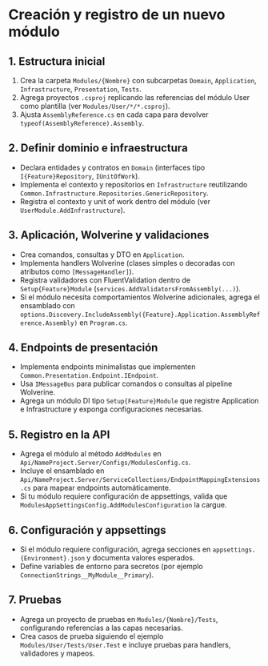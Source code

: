 # Creación y registro de un nuevo módulo

## 1. Estructura inicial
1. Crea la carpeta `Modules/{Nombre}` con subcarpetas `Domain`, `Application`, `Infrastructure`, `Presentation`, `Tests`.
2. Agrega proyectos `.csproj` replicando las referencias del módulo User como plantilla (ver `Modules/User/*/*.csproj`).
3. Ajusta `AssemblyReference.cs` en cada capa para devolver `typeof(AssemblyReference).Assembly`.

## 2. Definir dominio e infraestructura
- Declara entidades y contratos en `Domain` (interfaces tipo `I{Feature}Repository`, `IUnitOfWork`).
- Implementa el contexto y repositorios en `Infrastructure` reutilizando `Common.Infrastructure.Repositories.GenericRepository`.
- Registra el contexto y unit of work dentro del módulo (ver `UserModule.AddInfrastructure`).

## 3. Aplicación, Wolverine y validaciones
- Crea comandos, consultas y DTO en `Application`.
- Implementa handlers Wolverine (clases simples o decoradas con atributos como `[MessageHandler]`).
- Registra validadores con FluentValidation dentro de `Setup{Feature}Module` (`services.AddValidatorsFromAssembly(...)`).
- Si el módulo necesita comportamientos Wolverine adicionales, agrega el ensamblado con `options.Discovery.IncludeAssembly({Feature}.Application.AssemblyReference.Assembly)` en `Program.cs`.

## 4. Endpoints de presentación
- Implementa endpoints minimalistas que implementen `Common.Presentation.Endpoint.IEndpoint`.
- Usa `IMessageBus` para publicar comandos o consultas al pipeline Wolverine.
- Agrega un módulo DI tipo `Setup{Feature}Module` que registre Application e Infrastructure y exponga configuraciones necesarias.

## 5. Registro en la API
- Agrega el módulo al método `AddModules` en `Api/NameProject.Server/Configs/ModulesConfig.cs`.
- Incluye el ensamblado en `Api/NameProject.Server/ServiceCollections/EndpointMappingExtensions.cs` para mapear endpoints automáticamente.
- Si tu módulo requiere configuración de appsettings, valida que `ModulesAppSettingsConfig.AddModulesConfiguration` la cargue.

## 6. Configuración y appsettings
- Si el módulo requiere configuración, agrega secciones en `appsettings.{Environment}.json` y documenta valores esperados.
- Define variables de entorno para secretos (por ejemplo `ConnectionStrings__MyModule__Primary`).

## 7. Pruebas
- Agrega un proyecto de pruebas en `Modules/{Nombre}/Tests`, configurando referencias a las capas necesarias.
- Crea casos de prueba siguiendo el ejemplo `Modules/User/Tests/User.Test` e incluye pruebas para handlers, validadores y mapeos.
